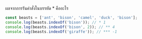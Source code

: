 ผลจากการรันคำสั่งในบรรทัด \* คืออะไร

```js
const beasts = ['ant', 'bison', 'camel', 'duck', 'bison'];
console.log(beasts.indexOf('bison')); // * 1
console.log(beasts.indexOf('bison', 2)); // ** 4
console.log(beasts.indexOf('giraffe')); // *** -1
```
